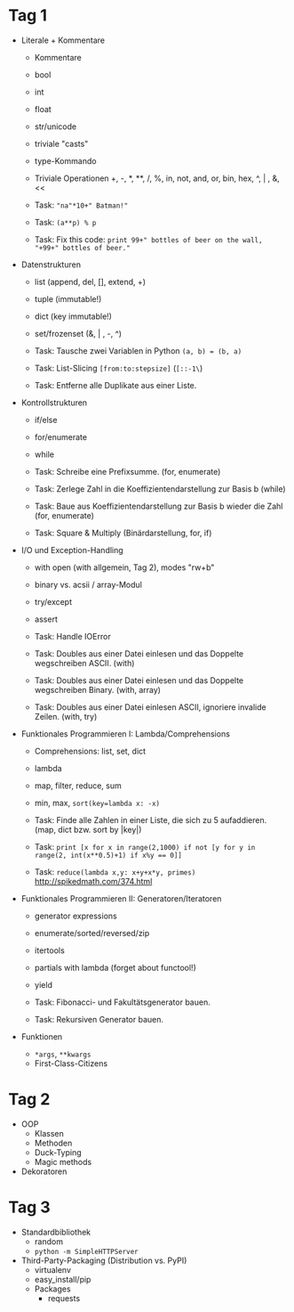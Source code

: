 Tag 1
=====

- Literale + Kommentare
  - Kommentare
  - bool
  - int
  - float
  - str/unicode
  - triviale "casts"
  - type-Kommando
  - Triviale Operationen +, -, *, **, /, %, in, not, and, or, bin, hex, ^, | , &, <<
  
  - Task: ``"na"*10+" Batman!"``
  - Task: ``(a**p) % p``
  - Task: Fix this code: ``print 99+" bottles of beer on the wall, "+99+" bottles of beer."``
  
- Datenstrukturen
  - list  (append, del, [], extend, +)
  - tuple (immutable!)
  - dict  (key immutable!)
  - set/frozenset (&, | , -, ^)
  
  - Task: Tausche zwei Variablen in Python ``(a, b) = (b, a)``
  - Task: List-Slicing ``[from:to:stepsize]`` (``[::-1\``)
  - Task: Entferne alle Duplikate aus einer Liste.

- Kontrollstrukturen
  - if/else
  - for/enumerate
  - while

  - Task: Schreibe eine Prefixsumme. (for, enumerate)
  - Task: Zerlege Zahl in die Koeffizientendarstellung zur Basis b (while)
  - Task: Baue aus Koeffizientendarstellung zur Basis b wieder die Zahl (for, enumerate)
  - Task: Square & Multiply (Binärdarstellung, for, if)

- I/O und Exception-Handling
  - with open (with allgemein, Tag 2), modes "rw+b"
  - binary vs. acsii / array-Modul
  - try/except
  - assert  

  - Task: Handle IOError
  - Task: Doubles aus einer Datei einlesen und das Doppelte wegschreiben ASCII. (with)
  - Task: Doubles aus einer Datei einlesen und das Doppelte wegschreiben Binary. (with, array)
  - Task: Doubles aus einer Datei einlesen ASCII, ignoriere invalide Zeilen. (with, try)

- Funktionales Programmieren I: Lambda/Comprehensions
  - Comprehensions: list, set, dict
  - lambda 
  - map, filter, reduce, sum
  - min, max, ``sort(key=lambda x: -x)``

  - Task: Finde alle Zahlen in einer Liste, die sich zu 5 aufaddieren. (map, dict bzw. sort by |key|)
  - Task: ``print [x for x in range(2,1000) if not [y for y in range(2, int(x**0.5)+1) if x%y == 0]]``
  - Task: ``reduce(lambda x,y: x+y+x*y, primes)`` http://spikedmath.com/374.html

- Funktionales Programmieren II: Generatoren/Iteratoren
  - generator expressions
  - enumerate/sorted/reversed/zip
  - itertools
  - partials with lambda (forget about functool!)
  - yield
  
  - Task: Fibonacci- und Fakultätsgenerator bauen.
  - Task: Rekursiven Generator bauen.
  
- Funktionen
  - ``*args``, ``**kwargs``
  - First-Class-Citizens

Tag 2
=====

- OOP
  - Klassen
  - Methoden
  - Duck-Typing
  - Magic methods
- Dekoratoren

Tag 3
=====

- Standardbibliothek
  - random
  - ``python -m SimpleHTTPServer``
- Third-Party-Packaging (Distribution vs. PyPI)
  - virtualenv
  - easy_install/pip
  - Packages
      - requests
